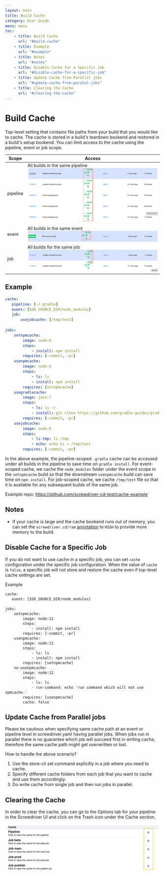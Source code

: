 ```yaml
---
layout: main
title: Build Cache
category: User Guide
menu: menu
toc:
    - title: Build Cache
      url: "#build-cache"
    - title: Example
      url: "#example"
    - title: Notes
      url: "#notes"
    - title: Disable Cache for a Specific Job
      url: "#disable-cache-for-a-specific-job"
    - title: Update Cache from Parallel jobs
      url: "#update-cache-from-paralel-jobs"
    - title: Clearing the Cache
      url: "#clearing-the-cache"
---
```

# Build Cache
Top-level setting that contains file paths from your build that you would like to cache. The cache is stored in a build's teardown bookend and restored in a build's setup bookend. You can limit access to the cache using the pipeline, event or job scope.

| Scope  | Access |
|---|---|
| pipeline  | All builds in the same pipeline ![pipeline-scope](../assets/pipeline-scope.png)  |
| event  | All builds in the same event ![event-scope](../assets/event-scope.png) |
| job  | All builds for the same job ![job-scope](../assets/job-scope.png) |

## Example

```yaml
cache:
   pipeline: [~/.gradle]
   event: [$SD_SOURCE_DIR/node_modules]
   job:
       usejobcache: [/tmp/test]

jobs:
    setnpmcache:
        image: node:6
        steps:
            - install: npm install
        requires: [~commit, ~pr]
    usenpmcache:
        image: node:6
        steps:
            - ls: ls
            - install: npm install
        requires: [setnpmcache]
    usegradlecache:
        image: java:7
        steps:
            - ls: ls ~/
            - install: git clone https://github.com/gradle-guides/gradle-site-plugin.git && cd gradle-site-plugin && ./gradlew build
        requires: [~commit, ~pr]
    usejobcache:
        image: node:6
        steps:
            - ls-tmp: ls /tmp
            - echo: echo hi > /tmp/test
        requires: [~commit, ~pr]
```

In the above example, the pipeline-scoped `.gradle` cache can be accessed under all builds in the pipeline to save time on `gradle install`. For event-scoped cache, we cache the `node_modules` folder under the event scope in the `setnpmcache` build so that the downstream `usenpmcache` build can save time on `npm install`. For job-scoped cache, we cache `/tmp/test` file so that it is available for any subsequent builds of the same job.

Example repo: <https://github.com/screwdriver-cd-test/cache-example>

## Notes
- If your cache is large and the cache bookend runs out of memory, you can set the `screwdriver.cd/ram` [annotation](./annotations) to `HIGH` to provide more memory to the build.

## Disable Cache for a Specific Job
If you do not want to use cache in a specific job, you can set `cache` configuration under the specific job configuration.
When the value of `cache` is `false`, a specific job will not store and restore the cache even if top-level cache settings are set.

Example
```
cache:
   event: [$SD_SOURCE_DIR/node_modules]

jobs:
    setnpmcache:
        image: node:12
        steps:
            - install: npm install
        requires: [~commit, ~pr]
    usenpmcache:
        image: node:12
        steps:
            - ls: ls
            - install: npm install
        requires: [setnpmcache]
    no-usenpmcache:
        image: node:12
        steps:
            - ls: ls
            - run-command: echo 'run command which will not use npmcache.'
        requires: [usenpmcache]
        cache: false
```

## Update Cache from Parallel jobs

Please be cautious when specifying same cache path at an event or pipeline level in screwdriver.yaml having parallel jobs. 
When jobs run in parallel there is no guarantee which job will succeed first in writing cache, therefore the same cache path 
might get overwritten or lost.

How to handle the above scenario? 
1. Use the store-cli set command explicitly in a job where you need to cache.
2. Specify different cache folders from each job that you want to cache and use them accordingly. 
3. Do write cache from single job and then run jobs in parallel. 

## Clearing the Cache
In order to clear the cache, you can go to the Options tab for your pipeline in the Screwdriver UI and click on the Trash icon under the Cache section.

![Clear cache](../assets/clear-cache.png)
